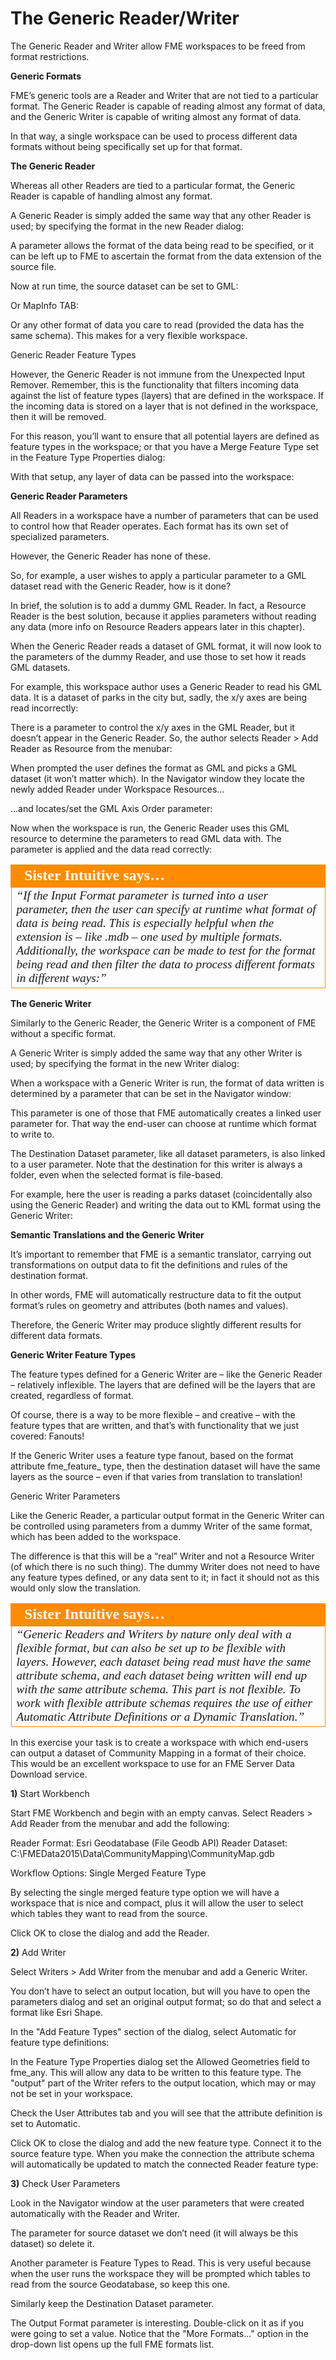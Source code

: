 # The Generic Reader/Writer

The Generic Reader and Writer allow FME workspaces to be freed from format restrictions.

**Generic Formats**

FME’s generic tools are a Reader and Writer that are not tied to a particular format. The Generic Reader is capable of reading almost any format of data, and the Generic Writer is capable of writing almost any format of data.

In that way, a single workspace can be used to process different data formats without being specifically set up for that format.

**The Generic Reader**

Whereas all other Readers are tied to a particular format, the Generic Reader is capable of handling almost any format.

A Generic Reader is simply added the same way that any other Reader is used; by specifying the format in the new Reader dialog:

A parameter allows the format of the data being read to be specified, or it can be left up to FME to ascertain the format from the data extension of the source file.

Now at run time, the source dataset can be set to GML:

Or MapInfo TAB:

Or any other format of data you care to read (provided the data has the same schema). This makes for a very flexible workspace.

Generic Reader Feature Types

However, the Generic Reader is not immune from the Unexpected Input Remover. Remember, this is the functionality that filters incoming data against the list of feature types (layers) that are defined in the workspace. If the incoming data is stored on a layer that is not defined in the workspace, then it will be removed.

For this reason, you’ll want to ensure that all potential layers are defined as feature types in the workspace; or that you have a Merge Feature Type set in the Feature Type Properties dialog:

With that setup, any layer of data can be passed into the workspace:

**Generic Reader Parameters**

All Readers in a workspace have a number of parameters that can be used to control how that Reader operates. Each format has its own set of specialized parameters.

However, the Generic Reader has none of these.

So, for example, a user wishes to apply a particular parameter to a GML dataset read with the Generic Reader, how is it done?

In brief, the solution is to add a dummy GML Reader. In fact, a Resource Reader is the best solution, because it applies parameters without reading any data (more info on Resource Readers appears later in this chapter).

When the Generic Reader reads a dataset of GML format, it will now look to the parameters of the dummy Reader, and use those to set how it reads GML datasets.

For example, this workspace author uses a Generic Reader to read his GML data. It is a dataset of parks in the city but, sadly, the x/y axes are being read incorrectly:

There is a parameter to control the x/y axes in the GML Reader, but it doesn’t appear in the Generic Reader. So, the author selects Reader > Add Reader as Resource from the menubar:

When prompted the user defines the format as GML and picks a GML dataset (it won’t matter which).
In the Navigator window they locate the newly added Reader under Workspace Resources…

…and locates/set the GML Axis Order parameter:

Now when the workspace is run, the Generic Reader uses this GML resource to determine the parameters to read GML data with. The parameter is applied and the data read correctly:

<table style="border-spacing: 0px">
<tr>
<td style="vertical-align:middle;background-color:darkorange;border: 2px solid darkorange">
<i class="fa fa-quote-left fa-lg fa-pull-left fa-fw" style="color:white;padding-right: 12px;vertical-align:text-top"></i>
<span style="color:white;font-size:x-large;font-weight: bold;font-family:serif">Sister Intuitive says…</span>
</td>
</tr>

<tr>
<td style="border: 1px solid darkorange">
<span style="font-family:serif; font-style:italic; font-size:larger">
“If the Input Format parameter is turned into a user parameter, then the
user can specify at runtime what format of data is being read. This is
especially helpful when the extension is – like .mdb – one used by
multiple formats.
Additionally, the workspace can be made to test for the format being read and then filter
the data to process different formats in different ways:”
</span>
</td>
</tr>
</table>

**The Generic Writer**

Similarly to the Generic Reader, the Generic Writer is a component of FME without a specific format.

A Generic Writer is simply added the same way that any other Writer is used; by specifying the format in the new Writer dialog:

When a workspace with a Generic Writer is run, the format of data written is determined by a parameter that can be set in the Navigator window:

This parameter is one of those that FME automatically creates a linked user parameter for.
That way the end-user can choose at runtime which format to write to.

The Destination Dataset parameter, like all dataset parameters, is also linked to a user parameter. Note that the destination for this writer is always a folder, even when the selected format is file-based.

For example, here the user is reading a parks dataset (coincidentally also using the Generic Reader) and writing the data out to KML format using the Generic Writer:

**Semantic Translations and the Generic Writer**

It’s important to remember that FME is a semantic translator, carrying out transformations on output data to fit the definitions and rules of the destination format.

In other words, FME will automatically restructure data to fit the output format’s rules on geometry and attributes (both names and values).

Therefore, the Generic Writer may produce slightly different results for different data formats.

**Generic Writer Feature Types**

The feature types defined for a Generic Writer are – like the Generic Reader – relatively inflexible. The layers that are defined will be the layers that are created, regardless of format.

Of course, there is a way to be more flexible – and creative – with the feature types that are written, and that’s with functionality that we just covered: Fanouts!

If the Generic Writer uses a feature type fanout, based on the format attribute fme_feature_ type, then the destination dataset will have the same layers as the source – even if that varies from translation to translation!

Generic Writer Parameters

Like the Generic Reader, a particular output format in the Generic Writer can be controlled using parameters from a dummy Writer of the same format, which has been added to the workspace.

The difference is that this will be a “real” Writer and not a Resource Writer (of which there is no such thing). The dummy Writer does not need to have any feature types defined, or any data sent to it; in fact it should not as this would only slow the translation.

<table style="border-spacing: 0px">
<tr>
<td style="vertical-align:middle;background-color:darkorange;border: 2px solid darkorange">
<i class="fa fa-quote-left fa-lg fa-pull-left fa-fw" style="color:white;padding-right: 12px;vertical-align:text-top"></i>
<span style="color:white;font-size:x-large;font-weight: bold;font-family:serif">Sister Intuitive says…</span>
</td>
</tr>

<tr>
<td style="border: 1px solid darkorange">
<span style="font-family:serif; font-style:italic; font-size:larger">
“Generic Readers and Writers by nature only deal with a flexible format,
but can also be set up to be flexible with layers.
However, each dataset being read must have the same attribute schema, and each
dataset being written will end up with the same attribute schema. This part is not
flexible.
To work with flexible attribute schemas requires the use of either Automatic Attribute
Definitions or a Dynamic Translation.”
</span>
</td>
</tr>
</table>

In this exercise your task is to create a workspace with which end-users can output a dataset of Community Mapping in a format of their choice. This would be an excellent workspace to use for an FME Server Data Download service.

**1)** Start Workbench

Start FME Workbench and begin with an empty canvas. Select Readers > Add Reader from the menubar and add the following:

Reader Format: Esri Geodatabase (File Geodb API) Reader Dataset: C:\FMEData2015\Data\CommunityMapping\CommunityMap.gdb

Workflow Options: Single Merged Feature Type

By selecting the single merged feature type option we will have a workspace that is nice and compact, plus it will allow the user to select which tables they want to read from the source.

Click OK to close the dialog and add the Reader.

**2)** Add Writer

Select Writers > Add Writer from the menubar and add a Generic Writer.

You don’t have to select an output location, but will you have to open the parameters dialog and set an original output format; so do that and select a format like Esri Shape.

In the "Add Feature Types" section of the dialog, select Automatic for feature type definitions:

In the Feature Type Properties dialog set the Allowed Geometries field to fme_any. This will allow any data to be written to this feature type. The "output" part of the Writer refers to the output location, which may or may not be set in your workspace.

Check the User Attributes tab and you will see that the attribute definition is set to Automatic.

Click OK to close the dialog and add the new feature type. Connect it to the source feature type. When you make the connection the attribute schema will automatically be updated to match the connected Reader feature type:

**3)** Check User Parameters

Look in the Navigator window at the user parameters that were created automatically with the Reader and Writer.

The parameter for source dataset we don’t need (it will always be this dataset) so delete it.

Another parameter is Feature Types to Read. This is very useful because when the user runs the workspace they will be prompted which tables to read from the source Geodatabase, so keep this one.

Similarly keep the Destination Dataset parameter.

The Output Format parameter is interesting. Double-click on it as if you were going to set a value. Notice that the "More Formats..." option in the drop-down list opens up the full FME formats list.